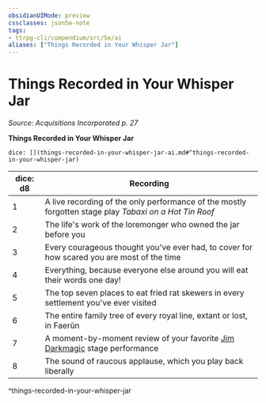 ```yaml
---
obsidianUIMode: preview
cssclasses: json5e-note
tags:
- ttrpg-cli/compendium/src/5e/ai
aliases: ["Things Recorded in Your Whisper Jar"]
---
```

# Things Recorded in Your Whisper Jar
*Source: Acquisitions Incorporated p. 27* 

**Things Recorded in Your Whisper Jar**

`dice: [](things-recorded-in-your-whisper-jar-ai.md#^things-recorded-in-your-whisper-jar)`

| dice: d8 | Recording |
|----------|-----------|
| 1 | A live recording of the only performance of the mostly forgotten stage play *Tabaxi on a Hot Tin Roof* |
| 2 | The life's work of the loremonger who owned the jar before you |
| 3 | Every courageous thought you've ever had, to cover for how scared you are most of the time |
| 4 | Everything, because everyone else around you will eat their words one day! |
| 5 | The top seven places to eat fried rat skewers in every settlement you've ever visited |
| 6 | The entire family tree of every royal line, extant or lost, in Faerûn |
| 7 | A moment-by-moment review of your favorite [Jim Darkmagic](jim-darkmagic-ai.md) stage performance |
| 8 | The sound of raucous applause, which you play back liberally |
^things-recorded-in-your-whisper-jar